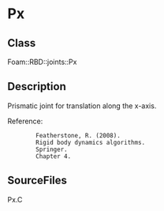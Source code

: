 # Px 
## Class
Foam::RBD::joints::Px

## Description
Prismatic joint for translation along the x-axis.

Reference:
```
        Featherstone, R. (2008).
        Rigid body dynamics algorithms.
        Springer.
        Chapter 4.
```

## SourceFiles
Px.C

